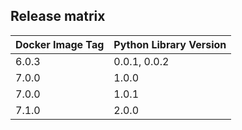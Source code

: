## Release matrix

| Docker Image Tag | Python Library Version |
|------------------|------------------------|
| 6.0.3            | 0.0.1, 0.0.2           |
| 7.0.0            | 1.0.0                  |
| 7.0.0            | 1.0.1                  |
| 7.1.0            | 2.0.0                  |
